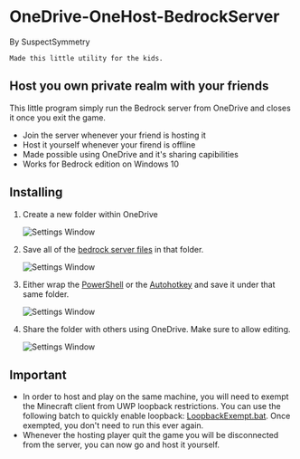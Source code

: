 # OneDrive-OneHost-BedrockServer
By SuspectSymmetry 
```
Made this little utility for the kids.
```

## Host you own private realm with your friends
This little program simply run the Bedrock server from OneDrive and closes it once you exit the game.
* Join the server whenever your friend is hosting it
* Host it yourself whenever your firend is offline
* Made possible using OneDrive and it's sharing capibilities
* Works for Bedrock edition on Windows 10

## Installing
1. Create a new folder within OneDrive

    ![Settings Window](https://github.com/SuspectSymmetry/OneDrive-Shared-BedrockServer/blob/master/Screenshots/Screenshot1.png)

2. Save all of the [bedrock server files](https://www.minecraft.net/download/server/bedrock/) in that folder.

    ![Settings Window](https://github.com/SuspectSymmetry/OneDrive-Shared-BedrockServer/blob/master/Screenshots/Screenshot2.png)

3. Either wrap the [PowerShell](https://github.com/SuspectSymmetry/OneDrive-Shared-BedrockServer/blob/master/HostServer.ps1) or the [Autohotkey](https://github.com/SuspectSymmetry/OneDrive-Shared-BedrockServer/blob/master/HostServer.ahk) and save it under that same folder.

    ![Settings Window](https://github.com/SuspectSymmetry/OneDrive-Shared-BedrockServer/blob/master/Screenshots/Screenshot3.png)

4. Share the folder with others using OneDrive. Make sure to allow editing.

    ![Settings Window](https://github.com/SuspectSymmetry/OneDrive-Shared-BedrockServer/blob/master/Screenshots/Screenshot4.png)

## Important
* In order to host and play on the same machine, you will need to exempt the Minecraft client from UWP loopback restrictions. 
You can use the following batch to quickly enable loopback: [LoopbackExempt.bat](https://github.com/SuspectSymmetry/OneDrive-Hosting-BedrockServer/blob/master/LoopbackExempt.bat). Once exempted, you don't need to run this ever again.
* Whenever the hosting player quit the game you will be disconnected from the server, you can now go and host it yourself.
